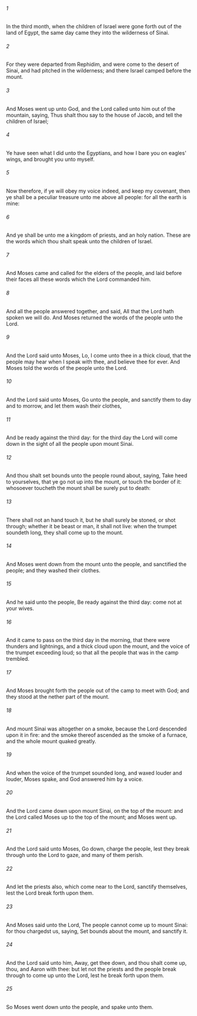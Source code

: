 ###### 1
In the third month, when the children of Israel were gone forth out of the land of Egypt, the same day came they into the wilderness of Sinai.

###### 2
For they were departed from Rephidim, and were come to the desert of Sinai, and had pitched in the wilderness; and there Israel camped before the mount.

###### 3
And Moses went up unto God, and the Lord called unto him out of the mountain, saying, Thus shalt thou say to the house of Jacob, and tell the children of Israel;

###### 4
Ye have seen what I did unto the Egyptians, and how I bare you on eagles' wings, and brought you unto myself.

###### 5
Now therefore, if ye will obey my voice indeed, and keep my covenant, then ye shall be a peculiar treasure unto me above all people: for all the earth is mine:

###### 6
And ye shall be unto me a kingdom of priests, and an holy nation. These are the words which thou shalt speak unto the children of Israel.

###### 7
And Moses came and called for the elders of the people, and laid before their faces all these words which the Lord commanded him.

###### 8
And all the people answered together, and said, All that the Lord hath spoken we will do. And Moses returned the words of the people unto the Lord.

###### 9
And the Lord said unto Moses, Lo, I come unto thee in a thick cloud, that the people may hear when I speak with thee, and believe thee for ever. And Moses told the words of the people unto the Lord.

###### 10
And the Lord said unto Moses, Go unto the people, and sanctify them to day and to morrow, and let them wash their clothes,

###### 11
And be ready against the third day: for the third day the Lord will come down in the sight of all the people upon mount Sinai.

###### 12
And thou shalt set bounds unto the people round about, saying, Take heed to yourselves, that ye go not up into the mount, or touch the border of it: whosoever toucheth the mount shall be surely put to death:

###### 13
There shall not an hand touch it, but he shall surely be stoned, or shot through; whether it be beast or man, it shall not live: when the trumpet soundeth long, they shall come up to the mount.

###### 14
And Moses went down from the mount unto the people, and sanctified the people; and they washed their clothes.

###### 15
And he said unto the people, Be ready against the third day: come not at your wives.

###### 16
And it came to pass on the third day in the morning, that there were thunders and lightnings, and a thick cloud upon the mount, and the voice of the trumpet exceeding loud; so that all the people that was in the camp trembled.

###### 17
And Moses brought forth the people out of the camp to meet with God; and they stood at the nether part of the mount.

###### 18
And mount Sinai was altogether on a smoke, because the Lord descended upon it in fire: and the smoke thereof ascended as the smoke of a furnace, and the whole mount quaked greatly.

###### 19
And when the voice of the trumpet sounded long, and waxed louder and louder, Moses spake, and God answered him by a voice.

###### 20
And the Lord came down upon mount Sinai, on the top of the mount: and the Lord called Moses up to the top of the mount; and Moses went up.

###### 21
And the Lord said unto Moses, Go down, charge the people, lest they break through unto the Lord to gaze, and many of them perish.

###### 22
And let the priests also, which come near to the Lord, sanctify themselves, lest the Lord break forth upon them.

###### 23
And Moses said unto the Lord, The people cannot come up to mount Sinai: for thou chargedst us, saying, Set bounds about the mount, and sanctify it.

###### 24
And the Lord said unto him, Away, get thee down, and thou shalt come up, thou, and Aaron with thee: but let not the priests and the people break through to come up unto the Lord, lest he break forth upon them.

###### 25
So Moses went down unto the people, and spake unto them.

